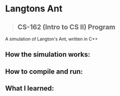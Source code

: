 # Langtons Ant
> ## CS-162 (Intro to CS II) Program

A simulation of Langton's Ant, written in C++  

## How the simulation works:
> 

## How to compile and run:
> 

## What I learned:
> 
